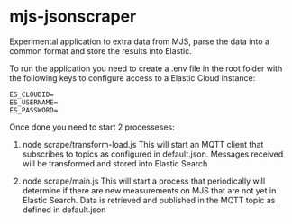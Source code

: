 # mjs-jsonscraper
Experimental application to extra data from MJS, parse the data into a common format and store the results into Elastic. 

To run the application you need to create a .env file in the root folder with the following keys to configure access to a Elastic Cloud instance:

    ES_CLOUDID=
    ES_USERNAME=
    ES_PASSWORD=

Once done you need to start 2 processeses:

1. node scrape/transform-load.js
This will start an MQTT client that subscribes to topics as configured in default.json. Messages received will be transformed and stored into Elastic Search

2. node scrape/main.js
This will start a process that periodically will determine if there are new measurements on MJS that are not yet in Elastic Search. Data is retrieved and published in the MQTT topic as defined in default.json